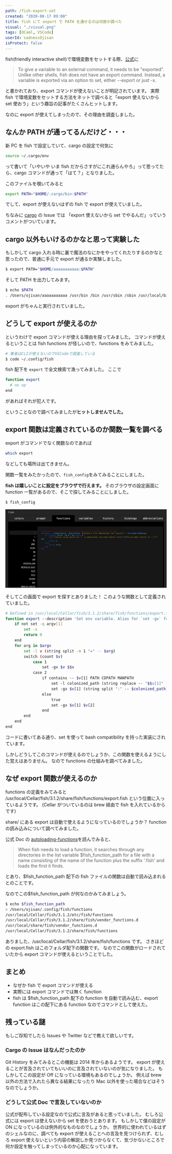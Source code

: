 ```yaml
---
path: /fish-export-set
created: "2020-08-17 09:00"
title: fish にて export で PATH を通せるのは何故か調べた
visual: "./visual.png"
tags: [OCaml, VSCode]
userId: sadnessOjisan
isProtect: false
---
```


fish(friendly interactive shell)で環境変数をセットする際、[公式](https://fishshell.com/docs/current/tutorial.html#exports-shell-variables)に

> To give a variable to an external command, it needs to be "exported". Unlike other shells, fish does not have an export command. Instead, a variable is exported via an option to set, either --export or just -x.

と書かれており、export コマンドが使えないことが明記されています。
実際 fish で環境変数をセットする方法をネットで調べると「export 使えないから set 使おう」という趣旨の記事がたくさんヒットします。

なのに export が使えてしまったので、その理由を調査しました。

## なんか PATH が通ってるんだけど・・・

新 PC を fish で設定していて、cargo の設定で何気に

```sh
source ~/.cargo/env
```

って書いて「いやいや いま fish だからさすがにこれ通らんやろ」って思ってたら、cargo コマンドが通って「はて？」となりました。

このファイルを覗いてみると

```sh
export PATH="$HOME/.cargo/bin:$PATH"
```

でして、export が使えないはずの fish で export が使えていました。

ちなみに [cargo](https://github.com/rust-lang/rustup/issues/478) の Issue では 「export 使えないから set でやるんだ」っていうコメントがついています。

## cargo 以外もいけるのかなと思って実験した

もしかして cargo 入れる時に裏で魔法のなにかをやってくれたりするのかなと思ったので、普通に手元で export が通るか実験しました。

```sh
$ export PATH="$HOME/aaaaaaaaaaa:$PATH"
```

そして PATH を出力してみます。

```sh
$ echo $PATH
. /Users/ojisan/aaaaaaaaaaa /usr/bin /bin /usr/sbin /sbin /usr/local/bin
```

export がちゃんと実行されていました。

## どうして export が使えるのか

というわけで export コマンドが使える理由を探ってみました。
コマンドが使えるということは fish functions が怪しいので、functions をみてみました。

```sh
# 筆者はCLIが使えないのでVSCodeで調査している
$ code ~/.config/fish
```

fish 配下を `export` で全文検索で漁ってみました。
ここで

```sh
function export
  # no op
end
```

があればそれが犯人です。

ということなので調べてみましたが**ヒットしませんでした。**

## export 関数は定義されているのか関数一覧を調べる

export がコマンドでなく関数なのであれば

```sh
which export
```

などしても場所は出てきません。

関数一覧をみたかったので、`fish_config`をみてみることにしました。

**fish は嬉しいことに設定をブラウザで行えます。**
そのブラウザの設定画面に function 一覧があるので、そこで探してみることにしました。

```sh
$ fish_config
```

![fish_configのfunctionページ](./config.png)

そしてこの画面で export を探すとありました！
このような関数として定義されていました。

```sh
# Defined in /usr/local/Cellar/fish/3.1.2/share/fish/functions/export.fish @ line 1
function export --description 'Set env variable. Alias for `set -gx` for bash compatibility.'
    if not set -q argv[1]
        set -x
        return 0
    end
    for arg in $argv
        set -l v (string split -m 1 "=" -- $arg)
        switch (count $v)
            case 1
                set -gx $v $$v
            case 2
                if contains -- $v[1] PATH CDPATH MANPATH
                    set -l colonized_path (string replace -- "$$v[1]" (string join ":" -- $$v[1]) $v[2])
                    set -gx $v[1] (string split ":" -- $colonized_path)
                else
                    true
                    set -gx $v[1] $v[2]
                end
        end
    end
end
```

コードに書いてある通り、set を使って bash compatibility を持った実装にされています。

しかしどうしてこのコマンドが使えるのでしょうか、この関数を使えるようにした覚えはありません。
なので functions の仕組みを調べてみました。

## なぜ export 関数が使えるのか

functions の定義をみてみると /usr/local/Cellar/fish/3.1.2/share/fish/functions/export.fish という位置に入っているようです。
(Cellar がついているのは brew 経由で fish を入れているからです)

share/ にある export は自動で使えるようになっているのでしょうか？
function の読み込みについて調べてみました。

公式 Doc の [autoloading-functions](https://fishshell.com/docs/current/#autoloading-functions)を読んでみると、

> When fish needs to load a function, it searches through any directories in the list variable \$fish_function_path for a file with a name consisting of the name of the function plus the suffix '.fish' and loads the first it finds.

とあり、\$fish_function_path 配下の fish ファイルの関数は自動で読み込まれるとのことです。

なのでこの\$fish_function_path が何なのかみてみましょう。

```sh
$ echo $fish_function_path
> /Users/ojisan/.config/fish/functions
/usr/local/Cellar/fish/3.1.2/etc/fish/functions
/usr/local/Cellar/fish/3.1.2/share/fish/vendor_functions.d
/usr/local/share/fish/vendor_functions.d
/usr/local/Cellar/fish/3.1.2/share/fish/functions
```

ありました、/usr/local/Cellar/fish/3.1.2/share/fish/functions です。
さきほどの export.fish はこのフォルダ配下の関数です。
なのでこの関数がロードされていたから export コマンドが使えるということでした。

## まとめ

- なぜか fish で export コマンドが使える
- 実際には export コマンドでは無く function
- fish は \$fish_function_path 配下の function を自動で読み込む、export function はこの配下にある function なのでコマンドとして使えた。

## 残っている謎

もしご存知でしたら Issues や Twitter などで教えて欲しいです。

### Cargo の Issue はなんだったのか

Git History をみてみるとこの機能は 2014 年からあるようです。
export が使えることが言及されていてもいいのに言及されていないのが気になりました。
もしかしてこの設定が Off になっている環境もあるのでしょうか。
例えば brew 以外の方法で入れたら異なる結果になったり Mac 以外を使った場合などはそうなのでしょうか。

### どうして公式 Doc で言及していないのか

公式が配布している設定なので公式に言及があると思っていました。
むしろ公式には export は使えないから set を使おうとあります。
もしかして僕の設定が ON になっているのは例外的なものなのでしょうか。
世界的に使われているはずのシェルなのに、調べても export が使えることへの言及を見つけられず、むしろ export 使えないという内容の解説しか見つからなくて、気づかないところで何か設定を触ってしまっているのか心配になっています。
